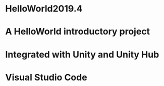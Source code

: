 # HelloWorld2019.4

# A HelloWorld introductory project
# Integrated with Unity and Unity Hub
# Visual Studio Code
